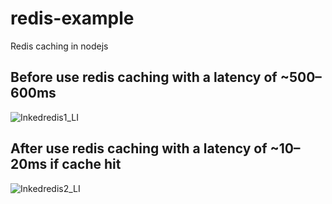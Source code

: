 # redis-example

Redis caching in nodejs

## Before use redis caching with a latency of ~500–600ms

![Inkedredis1_LI](https://user-images.githubusercontent.com/58038892/149060346-586ce78e-daa9-4f78-9172-b3b72b741f86.jpg)

## After use redis caching with a latency of ~10–20ms if cache hit

![Inkedredis2_LI](https://user-images.githubusercontent.com/58038892/149060375-ee613dcf-3ea6-4194-a55d-a01f8f0ed524.jpg)


